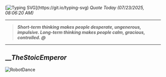 [![Typing SVG](https://readme-typing-svg.herokuapp.com?font=Press+Start+2P&color=C2F784&size=35&width=900&height=100&lines=Hello+World%2C+I'm+Hung+!)](https://git.io/typing-svg) 
_Quote Today (07/23/2025, 08:06:20 AM)_
___
>**_Short-term thinking makes people desperate, ungenerous, impulsive. Long-term thinking makes people calm, gracious, controlled. @_**
___

## __**_TheStoicEmperor_**

![RobotDance](src/assets/images/robot-dancing-dribble.gif?style=center)

